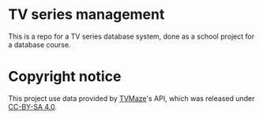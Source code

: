 # TV series management

This is a repo for a TV series database system, done as a school project for a database course.

# Copyright notice

This project use data provided by [TVMaze][1]'s API, which was released under [CC-BY-SA 4.0][2].

[1]: https://www.tvmaze.com/api
[2]: https://creativecommons.org/licenses/by-sa/4.0/
